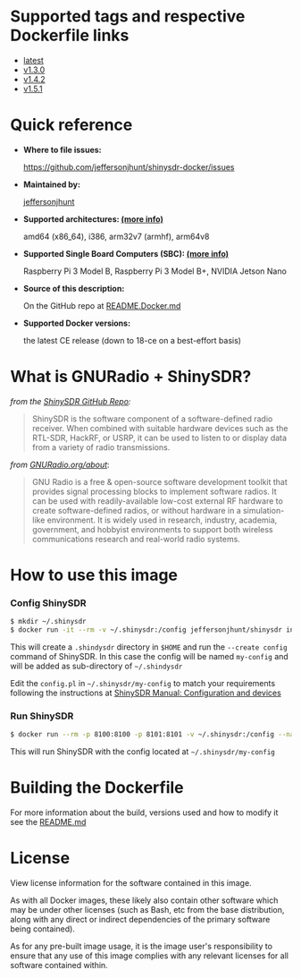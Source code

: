 # Supported tags and respective Dockerfile links

* [latest](https://github.com/jeffersonjhunt/shinysdr-docker/blob/master/Dockerfile "Dockerfile")
* [v1.3.0](https://github.com/jeffersonjhunt/shinysdr-docker/blob/v1.3.0/Dockerfile "Dockerfile")
* [v1.4.2](https://github.com/jeffersonjhunt/shinysdr-docker/blob/v1.4.2/Dockerfile "Dockerfile")
* [v1.5.1](https://github.com/jeffersonjhunt/shinysdr-docker/blob/v1.5.1/Dockerfile "Dockerfile")

# Quick reference

* __Where to file issues:__

   https://github.com/jeffersonjhunt/shinysdr-docker/issues

* __Maintained by:__

   [jeffersonjhunt](https://hub.docker.com/u/jeffersonjhunt "Profile of Jefferson J Hunt")

* __Supported architectures: [(more info)](https://github.com/docker-library/official-images#architectures-other-than-amd64 "Docker alt architectures")__

   amd64 (x86_64), i386, arm32v7 (armhf), arm64v8

* __Supported Single Board Computers (SBC): [(more info)](https://github.com/jeffersonjhunt/shinysdr-docker/blob/master/guides "Guides")__

   Raspberry Pi 3 Model B, Raspberry Pi 3 Model B+, NVIDIA Jetson Nano

* __Source of this description:__

   On the GitHub repo at [README.Docker.md](https://github.com/jeffersonjhunt/shinysdr-docker/blob/master/README.Docker.md "README.Docker.md")

* __Supported Docker versions:__

   the latest CE release (down to 18-ce on a best-effort basis)

# What is GNURadio + ShinySDR?

*from the [ShinySDR GitHub Repo](https://github.com/kpreid/shinysdr "GitHub ShinySDR"):* 

>ShinySDR is the software component of a software-defined radio receiver. When combined with suitable hardware devices such as the RTL-SDR, HackRF, or USRP, it can be used to listen to or display data from a variety of radio transmissions.

*from [GNURadio.org/about](https://www.gnuradio.org/ "GNURadio")*:

>GNU Radio is a free & open-source software development toolkit that provides signal processing blocks to implement software radios. It can be used with readily-available low-cost external RF hardware to create software-defined radios, or without hardware in a simulation-like environment. It is widely used in research, industry, academia, government, and hobbyist environments to support both wireless communications research and real-world radio systems.

# How to use this image

### Config ShinySDR
```bash
$ mkdir ~/.shinysdr
$ docker run -it --rm -v ~/.shinysdr:/config jeffersonjhunt/shinysdr init /config/my-config
```
This will create a `.shindysdr` directory in `$HOME` and run the `--create config` command of ShinySDR. In this case the config will be named `my-config` and will be added as sub-directory of `~/.shindysdr`

Edit the `config.pl` in `~/.shinysdr/my-config` to match your requirements following the instructions at [ShinySDR Manual: Configuration and devices](https://shinysdr.switchb.org/manual/configuration "ShinySDR Manual: Configuration and devices")

### Run ShinySDR
```bash
$ docker run --rm -p 8100:8100 -p 8101:8101 -v ~/.shinysdr:/config --name shinysdr jeffersonjhunt/shinysdr start /config/my-config
```
This will run ShinySDR with the config located at `~/.shinysdr/my-config`

# Building the Dockerfile

For more information about the build, versions used and how to modify it see the
[README.md](https://github.com/jeffersonjhunt/shinysdr-docker/blob/master/README.md "README.md")

# License
View license information for the software contained in this image.

As with all Docker images, these likely also contain other software which may be under other licenses (such as Bash, etc from the base distribution, along with any direct or indirect dependencies of the primary software being contained).

As for any pre-built image usage, it is the image user's responsibility to ensure that any use of this image complies with any relevant licenses for all software contained within.
